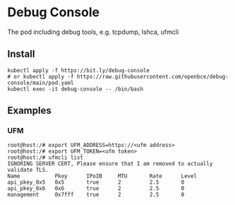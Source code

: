 # Debug Console

The pod including debug tools, e.g. tcpdump, lshca, ufmcli

## Install

```shell
kubectl apply -f https://bit.ly/debug-console
# or kubectl apply -f https://raw.githubusercontent.com/openbce/debug-console/main/pod.yaml
kubectl exec -it debug-console -- /bin/bash
```

## Examples

### UFM

```
root@host:/# export UFM_ADDRESS=https://<ufm address>
root@host:/# export UFM_TOKEN=<ufm token>
root@host:/# ufmcli list
IGNORING SERVER CERT, Please ensure that I am removed to actually validate TLS.
Name           Pkey      IPoIB     MTU       Rate      Level
api_pkey_0x5   0x5       true      2         2.5       0
api_pkey_0x6   0x6       true      2         2.5       0
management     0x7fff    true      2         2.5       0
```